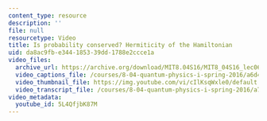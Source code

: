 ```yaml
---
content_type: resource
description: ''
file: null
resourcetype: Video
title: Is probability conserved? Hermiticity of the Hamiltonian
uid: da8ac9fb-e344-1853-39dd-1788e2ccce1a
video_files:
  archive_url: https://archive.org/download/MIT8.04S16/MIT8_04S16_lec06_s2_300k.mp4
  video_captions_file: /courses/8-04-quantum-physics-i-spring-2016/a6d4dd7b757b5b70b1f9681478ca79ba_5L4QfjbK87M.vtt
  video_thumbnail_file: https://img.youtube.com/vi/cIlKsqWxle0/default.jpg
  video_transcript_file: /courses/8-04-quantum-physics-i-spring-2016/a7a20a1ed427850176aa02b66d95d743_5L4QfjbK87M.pdf
video_metadata:
  youtube_id: 5L4QfjbK87M
---
```

